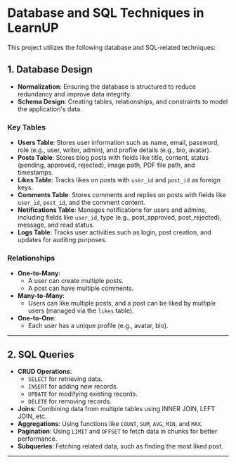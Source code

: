 # Database and SQL Techniques in LearnUP

This project utilizes the following database and SQL-related techniques:

## 1. Database Design
- **Normalization**: Ensuring the database is structured to reduce redundancy and improve data integrity.
- **Schema Design**: Creating tables, relationships, and constraints to model the application's data.

### Key Tables
- **Users Table**: Stores user information such as name, email, password, role (e.g., user, writer, admin), and profile details (e.g., bio, avatar).
- **Posts Table**: Stores blog posts with fields like title, content, status (pending, approved, rejected), image path, PDF file path, and timestamps.
- **Likes Table**: Tracks likes on posts with `user_id` and `post_id` as foreign keys.
- **Comments Table**: Stores comments and replies on posts with fields like `user_id`, `post_id`, and the comment content.
- **Notifications Table**: Manages notifications for users and admins, including fields like `user_id`, type (e.g., post_approved, post_rejected), message, and read status.
- **Logs Table**: Tracks user activities such as login, post creation, and updates for auditing purposes.

### Relationships
- **One-to-Many**: 
  - A user can create multiple posts.
  - A post can have multiple comments.
- **Many-to-Many**:
  - Users can like multiple posts, and a post can be liked by multiple users (managed via the `likes` table).
- **One-to-One**:
  - Each user has a unique profile (e.g., avatar, bio).

---

## 2. SQL Queries
- **CRUD Operations**:
    - `SELECT` for retrieving data.
    - `INSERT` for adding new records.
    - `UPDATE` for modifying existing records.
    - `DELETE` for removing records.
- **Joins**: Combining data from multiple tables using INNER JOIN, LEFT JOIN, etc.
- **Aggregations**: Using functions like `COUNT`, `SUM`, `AVG`, `MIN`, and `MAX`.
- **Pagination**: Using `LIMIT` and `OFFSET` to fetch data in chunks for better performance.
- **Subqueries**: Fetching related data, such as finding the most liked post.

---